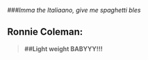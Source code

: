 *###Imma the Italiaano, give me spaghetti bles*

## Ronnie Coleman:
>**##Light weight BABYYY!!!**

<addr>
